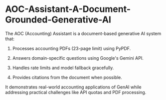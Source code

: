 # AOC-Assistant-A-Document-Grounded-Generative-AI
The AOC (Accounting) Assistant is a document-based generative AI system that:

1. Processes accounting PDFs (23-page limit) using PyPDF.

2. Answers domain-specific questions using Google's Gemini API.

3. Handles rate limits and model fallback gracefully.

4. Provides citations from the document when possible.

It demonstrates real-world accounting applications of GenAI while addressing practical challenges like API quotas and PDF processing.
